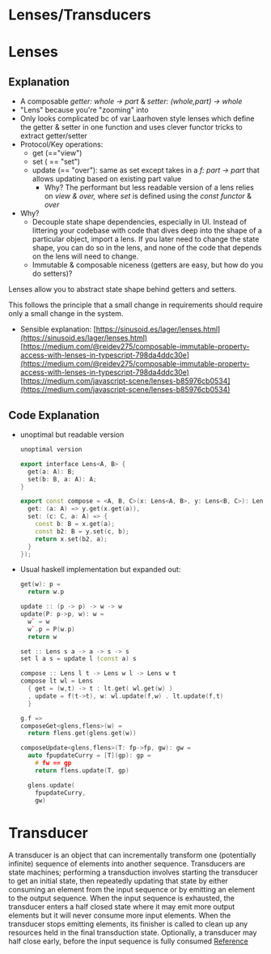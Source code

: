 # Lenses/Transducers

# Lenses

## Explanation

* A composable *getter: whole → part* & *setter: (whole,part) → whole*
* "Lens" because you're "zooming" into
* Only looks complicated bc of var Laarhoven style lenses which define the getter & setter in one function and uses clever functor tricks to extract getter/setter
* Protocol/Key operations:
  * get (=="view")
  * set ( == "set")
  * update (== "over"):  same as set except takes in a *f: part → part* that allows updating based on existing part value
    * Why? The performant but less readable version of a lens relies on *view & over,* where *set* is defined using the *const functor* & *over*
* Why?
  * Decouple state shape dependencies, especially in UI. Instead of littering your codebase with code that dives deep into the shape of a particular object, import a lens. If you later need to change the state shape, you can do so in the lens, and none of the code that depends on the lens will need to change.
  * Immutable & composable niceness (getters are easy, but how do you do setters)?

Lenses allow you to abstract state shape behind getters and setters. 

This follows the principle that a small change in requirements should require only a small change in the system.

* Sensible explanation: 
  [https://sinusoid.es/lager/lenses.html](https://sinusoid.es/lager/lenses.html)
  [https://medium.com/@reidev275/composable-immutable-property-access-with-lenses-in-typescript-798da4ddc30e](https://medium.com/@reidev275/composable-immutable-property-access-with-lenses-in-typescript-798da4ddc30e)
  [https://medium.com/javascript-scene/lenses-b85976cb0534](https://medium.com/javascript-scene/lenses-b85976cb0534)

## Code Explanation

* unoptimal but readable version
  
  ````cpp
  unoptimal version
  
  export interface Lens<A, B> {
    get(a: A): B;
    set(b: B, a: A): A;
  }
  
  export const compose = <A, B, C>(x: Lens<A, B>, y: Lens<B, C>): Lens<A, C> => ({
    get: (a: A) => y.get(x.get(a)),
    set: (c: C, a: A) => {
      const b: B = x.get(a);
      const b2: B = y.set(c, b);
      return x.set(b2, a);
    }
  });
  ````

* Usual haskell implementation but expanded out:
  
  ````cpp
  get(w): p =
    return w.p
  
  update :: (p -> p) -> w -> w
  update(P: p->p, w): w =
    w` = w
    w`.p = P(w.p)
    return w
  
  set :: Lens s a -> a -> s -> s
  set l a s = update l (const a) s
  
  compose :: Lens l t -> Lens w l -> Lens w t
  compose lt wl = Lens
    { get = (w,t) -> t : lt.get( wl.get(w) )
    , update = f(t->t), w: wl.update(f,w) . lt.update(f,t)
    }
  
  g.f =>
  composeGet<glens,flens>(w) = 
    return flens.get(glens.get(w))
  
  composeUpdate<glens,flens>(T: fp->fp, gw): gw =  
    auto fpupdateCurry = [T](gp): gp = 
      # fw == gp
      return flens.update(T, gp)
  
    glens.update(
      fpupdateCurry,
      gw)
  
  ````

# Transducer

A transducer is an object that can incrementally transform one (potentially infinite) sequence of elements into another sequence. Transducers are state machines; performing a transduction involves starting the transducer to get an initial state, then repeatedly updating that state by either consuming an element from the input sequence or by emitting an element to the output sequence. When the input sequence is exhausted, the transducer enters a half closed state where it may emit more output elements but it will never consume more input elements. When the transducer stops emitting elements, its finisher is called to clean up any resources held in the final transduction state. Optionally, a transducer may half close early, before the input sequence is fully consumed 
[Reference](https://docs.racket-lang.org/rebellion/Transducers.html)
